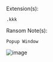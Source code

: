 Extension(s): 
```
.kkk
```
Ransom Note(s): 
```
Popup Window
```
![image](https://github.com/user-attachments/assets/a1deabc5-c7f2-4da9-987f-a3cb3103c42e)
